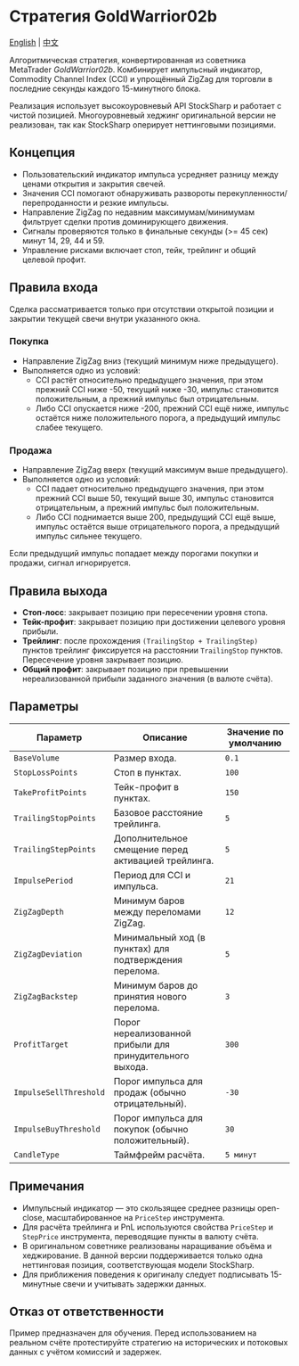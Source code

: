 # Стратегия GoldWarrior02b
[English](README.md) | [中文](README_cn.md)

Алгоритмическая стратегия, конвертированная из советника MetaTrader *GoldWarrior02b*.
Комбинирует импульсный индикатор, Commodity Channel Index (CCI) и упрощённый ZigZag для торговли
в последние секунды каждого 15-минутного блока.

Реализация использует высокоуровневый API StockSharp и работает с чистой позицией.
Многоуровневый хеджинг оригинальной версии не реализован, так как StockSharp оперирует неттинговыми позициями.

## Концепция

- Пользовательский индикатор импульса усредняет разницу между ценами открытия и закрытия свечей.
- Значения CCI помогают обнаруживать развороты перекупленности/перепроданности и резкие импульсы.
- Направление ZigZag по недавним максимумам/минимумам фильтрует сделки против доминирующего движения.
- Сигналы проверяются только в финальные секунды (>= 45 сек) минут 14, 29, 44 и 59.
- Управление рисками включает стоп, тейк, трейлинг и общий целевой профит.

## Правила входа

Сделка рассматривается только при отсутствии открытой позиции и закрытии текущей свечи внутри указанного окна.

### Покупка
- Направление ZigZag вниз (текущий минимум ниже предыдущего).
- Выполняется одно из условий:
  - CCI растёт относительно предыдущего значения, при этом прежний CCI ниже -50, текущий ниже -30,
    импульс становится положительным, а прежний импульс был отрицательным.
  - Либо CCI опускается ниже -200, прежний CCI ещё ниже, импульс остаётся ниже положительного порога,
    а предыдущий импульс слабее текущего.

### Продажа
- Направление ZigZag вверх (текущий максимум выше предыдущего).
- Выполняется одно из условий:
  - CCI падает относительно предыдущего значения, при этом прежний CCI выше 50, текущий выше 30,
    импульс становится отрицательным, а прежний импульс был положительным.
  - Либо CCI поднимается выше 200, предыдущий CCI ещё выше, импульс остаётся выше отрицательного порога,
    а предыдущий импульс сильнее текущего.

Если предыдущий импульс попадает между порогами покупки и продажи, сигнал игнорируется.

## Правила выхода

- **Стоп-лосс**: закрывает позицию при пересечении уровня стопа.
- **Тейк-профит**: закрывает позицию при достижении целевого уровня прибыли.
- **Трейлинг**: после прохождения `(TrailingStop + TrailingStep)` пунктов трейлинг фиксируется
  на расстоянии `TrailingStop` пунктов. Пересечение уровня закрывает позицию.
- **Общий профит**: закрывает позицию при превышении нереализованной прибыли заданного значения (в валюте счёта).

## Параметры

| Параметр | Описание | Значение по умолчанию |
| --- | --- | --- |
| `BaseVolume` | Размер входа. | `0.1` |
| `StopLossPoints` | Стоп в пунктах. | `100` |
| `TakeProfitPoints` | Тейк-профит в пунктах. | `150` |
| `TrailingStopPoints` | Базовое расстояние трейлинга. | `5` |
| `TrailingStepPoints` | Дополнительное смещение перед активацией трейлинга. | `5` |
| `ImpulsePeriod` | Период для CCI и импульса. | `21` |
| `ZigZagDepth` | Минимум баров между переломами ZigZag. | `12` |
| `ZigZagDeviation` | Минимальный ход (в пунктах) для подтверждения перелома. | `5` |
| `ZigZagBackstep` | Минимум баров до принятия нового перелома. | `3` |
| `ProfitTarget` | Порог нереализованной прибыли для принудительного выхода. | `300` |
| `ImpulseSellThreshold` | Порог импульса для продаж (обычно отрицательный). | `-30` |
| `ImpulseBuyThreshold` | Порог импульса для покупок (обычно положительный). | `30` |
| `CandleType` | Таймфрейм расчёта. | `5 минут` |

## Примечания

- Импульсный индикатор — это скользящее среднее разницы open-close, масштабированное на `PriceStep` инструмента.
- Для расчёта трейлинга и PnL используются свойства `PriceStep` и `StepPrice` инструмента, переводящие пункты в валюту счёта.
- В оригинальном советнике реализованы наращивание объёма и хеджирование.
  В данной версии поддерживается только одна неттинговая позиция, соответствующая модели StockSharp.
- Для приближения поведения к оригиналу следует подписывать 15-минутные свечи и учитывать задержки данных.

## Отказ от ответственности

Пример предназначен для обучения. Перед использованием на реальном счёте протестируйте стратегию
на исторических и потоковых данных с учётом комиссий и задержек.
